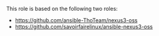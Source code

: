 This role is based on the following two roles:

* https://github.com/ansible-ThoTeam/nexus3-oss
* https://github.com/savoirfairelinux/ansible-nexus3-oss

